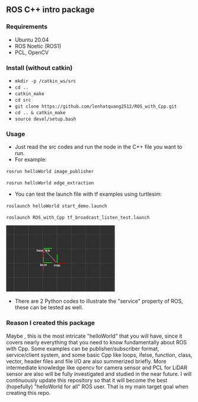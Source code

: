 
## ROS C++ intro package

### Requirements
* Ubuntu 20.04
* ROS Noetic (ROS1)
* PCL, OpenCV 
### Install (without catkin)
* `mkdir -p /catkin_ws/src`
* `cd ..`
* `catkin_make`
* `cd src`
* `git clone https://github.com/lenhatquang2512/ROS_with_Cpp.git`
* `cd .. & catkin_make`
* `source devel/setup.bash`


### Usage
 * Just read the src codes and run the node in the C++ file you want to run.
 * For example:
 
 `rosrun helloWorld image_publisher`
 
 `rosrun helloWorld edge_extraction`
 
 * You can test the launch file with tf examples using turtlesim:
 
 `roslaunch helloWorld start_demo.launch`
 
 `roslaunch ROS_with_Cpp tf_broadcast_listen_test.launch`
 
 ![](https://github.com/lenhatquang2512/ROS_with_Cpp/blob/main/images/gif/ros_cpp_tf_demo.gif)
 
 
 * There are 2 Python codes to illustrate the "service" property of ROS, these can be tested as well.

### Reason I created this package

Maybe , this is the most intricate "helloWorld" that you will have, since it covers nearly everything that you need to know fundamentally about ROS with Cpp. Some examples can be publisher/subscriber format, service/client system, and some basic Cpp like loops, ifelse, function, class, vector, header files and file I/O are also summerized briefly. More intermediate knowledge like opencv for camera sensor and PCL for LiDAR sensor are also will be fully investigated and studied in the near future. I will continuously update this repository so that it will become the best (hopefully) "helloWorld for all" ROS user. That is my main target goal when creating this repo. 


